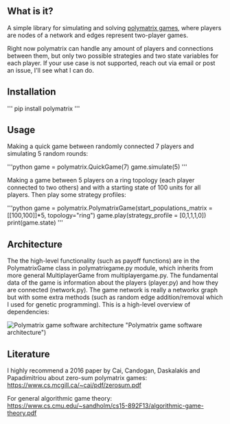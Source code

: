 ## What is it?
A simple library for simulating and solving [polymatrix games](https://en.wikipedia.org/wiki/Succinct_game#Polymatrix_games), where players are nodes of a network and edges represent two-player games.

Right now polymatrix can handle any amount of players and connections between them, but only two possible strategies and two state variables for each player. If your use case is not supported, reach out via email or post an issue, I'll see what I can do.

## Installation
'''
pip install polymatrix
'''

## Usage

Making a quick game between randomly connected 7 players and simulating 5 random rounds:

'''python
game = polymatrix.QuickGame(7)
game.simulate(5)
'''

Making a game between 5 players on a ring topology (each player connected to two others) and with a starting state of 100 units for all players. Then play some strategy profiles:

'''python
game = polymatrix.PolymatrixGame(start_populations_matrix =[[100,100]]*5, topology="ring")
game.play(strategy_profile = [0,1,1,1,0])
print(game.state)
'''


## Architecture

The the high-level functionality (such as payoff functions) are in the PolymatrixGame class in polymatrixgame.py module, which inherits from more general MultiplayerGame from multiplayergame.py. The fundamental data of the game is information about the players (player.py) and how they are connected (network.py). The game network is really a networkx graph but with some extra methods (such as random edge addition/removal which I used for genetic programming). This is a high-level overview of dependencies:

![Polymatrix game software architecture](https://github.com/python-polymatrix-games/polymatrix-games/blob/main/corpgame-architecture.png) "Polymatrix game software architecture")


## Literature

I highly recommend a 2016 paper by Cai, Candogan, Daskalakis and Papadimitriou about zero-sum polymatrix games: https://www.cs.mcgill.ca/~cai/pdf/zerosum.pdf

For general algorithmic game theory: https://www.cs.cmu.edu/~sandholm/cs15-892F13/algorithmic-game-theory.pdf


